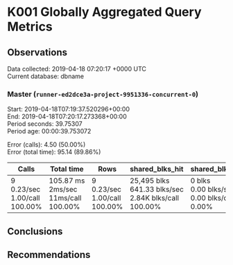 # K001 Globally Aggregated Query Metrics

## Observations ##
Data collected: 2019-04-18 07:20:17 +0000 UTC  
Current database: dbname  



### Master (`runner-ed2dce3a-project-9951336-concurrent-0`) ###
Start: 2019-04-18T07:19:37.520296+00:00  
End: 2019-04-18T07:20:17.273368+00:00  
Period seconds: 39.75307  
Period age: 00:00:39.753072  

Error (calls): 4.50 (50.00%)  
Error (total time): 95.14 (89.86%)

Calls | Total&nbsp;time | Rows | shared_blks_hit | shared_blks_read | shared_blks_dirtied | shared_blks_written | blk_read_time | blk_write_time | kcache_reads | kcache_writes | kcache_user_time_ms | kcache_system_time 
-------|------------|------|-----------------|------------------|---------------------|---------------------|---------------|----------------|--------------|---------------|---------------------|--------------------
9<br/>0.23/sec<br/>1.00/call<br/>100.00% |105.87&nbsp;ms<br/>2ms/sec<br/>11ms/call<br/>100.00% |9<br/>0.23/sec<br/>1.00/call<br/>100.00% |25,495&nbsp;blks<br/>641.33&nbsp;blks/sec<br/>2.84K&nbsp;blks/call<br/>100.00% |0&nbsp;blks<br/>0.00&nbsp;blks/sec<br/>0.00&nbsp;blks/call<br/>0.00% |0&nbsp;blks<br/>0.00&nbsp;blks/sec<br/>0.00&nbsp;blks/call<br/>0.00% |0&nbsp;blks<br/>0.00&nbsp;blks/sec<br/>0.00&nbsp;blks/call<br/>0.00% |0.00&nbsp;ms<br/>0s/sec<br/>0s/call<br/>0.00% |0.00&nbsp;ms<br/>0s/sec<br/>0s/call<br/>0.00% |0.00&nbsp;bytes<br/>0.00&nbsp;bytes/sec<br/>0.00&nbsp;bytes/call<br/>0.00% |0.00&nbsp;bytes<br/>0.00&nbsp;bytes/sec<br/>0.00&nbsp;bytes/call<br/>0.00% |0.00&nbsp;ms<br/>0s/sec<br/>0s/call<br/>0.00% |0.00&nbsp;ms<br/>0s/sec<br/>0s/call<br/>0.00%





## Conclusions ##


## Recommendations ##

